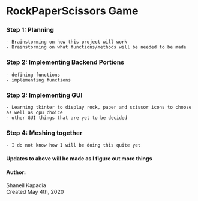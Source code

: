 # RockPaperScissors Game

### Step 1: Planning 
    - Brainstorming on how this project will work
    - Brainstorming on what functions/methods will be needed to be made

### Step 2: Implementing Backend Portions</summary>
    - defining functions
    - implementing functions

### Step 3: Implementing GUI 
    - Learning tkinter to display rock, paper and scissor icons to choose as well as cpu choice
    - other GUI things that are yet to be decided

### Step 4: Meshing together 
    - I do not know how I will be doing this quite yet

#### Updates to above will be made as I figure out more things

#### Author:
Shaneil Kapadia<br />
Created May 4th, 2020<br />